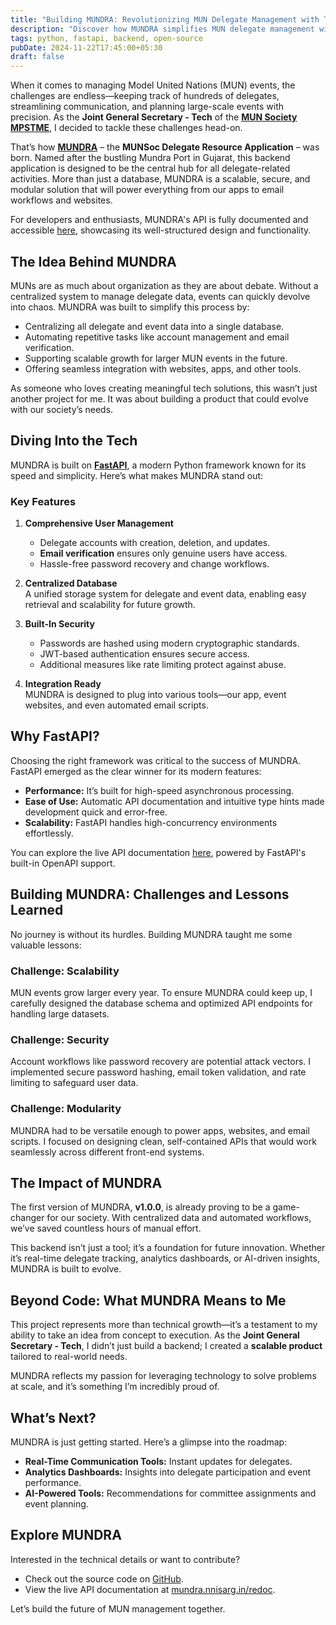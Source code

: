 ```yaml
---
title: "Building MUNDRA: Revolutionizing MUN Delegate Management with Tech"
description: "Discover how MUNDRA simplifies MUN delegate management with a FastAPI-powered backend."
tags: python, fastapi, backend, open-source
pubDate: 2024-11-22T17:45:00+05:30
draft: false
---
```


When it comes to managing Model United Nations (MUN) events, the challenges are endless—keeping track of hundreds of delegates, streamlining communication, and planning large-scale events with precision. As the **Joint General Secretary - Tech** of the **[MUN Society MPSTME](https://munsocietympstme.com)**, I decided to tackle these challenges head-on.

That’s how **[MUNDRA](https://github.com/hect1k/mundra)** – the **MUNSoc Delegate Resource Application** – was born. Named after the bustling Mundra Port in Gujarat, this backend application is designed to be the central hub for all delegate-related activities. More than just a database, MUNDRA is a scalable, secure, and modular solution that will power everything from our apps to email workflows and websites.

For developers and enthusiasts, MUNDRA's API is fully documented and accessible [here](https://mundra.nnisarg.in/redoc), showcasing its well-structured design and functionality.

## The Idea Behind MUNDRA

MUNs are as much about organization as they are about debate. Without a centralized system to manage delegate data, events can quickly devolve into chaos. MUNDRA was built to simplify this process by:

- Centralizing all delegate and event data into a single database.
- Automating repetitive tasks like account management and email verification.
- Supporting scalable growth for larger MUN events in the future.
- Offering seamless integration with websites, apps, and other tools.

As someone who loves creating meaningful tech solutions, this wasn’t just another project for me. It was about building a product that could evolve with our society’s needs.

## Diving Into the Tech

MUNDRA is built on **[FastAPI](https://fastapi.tiangolo.com)**, a modern Python framework known for its speed and simplicity. Here’s what makes MUNDRA stand out:

### **Key Features**

1. **Comprehensive User Management**

   - Delegate accounts with creation, deletion, and updates.
   - **Email verification** ensures only genuine users have access.
   - Hassle-free password recovery and change workflows.

2. **Centralized Database**  
   A unified storage system for delegate and event data, enabling easy retrieval and scalability for future growth.

3. **Built-In Security**

   - Passwords are hashed using modern cryptographic standards.
   - JWT-based authentication ensures secure access.
   - Additional measures like rate limiting protect against abuse.

4. **Integration Ready**  
   MUNDRA is designed to plug into various tools—our app, event websites, and even automated email scripts.

## Why FastAPI?

Choosing the right framework was critical to the success of MUNDRA. FastAPI emerged as the clear winner for its modern features:

- **Performance:** It’s built for high-speed asynchronous processing.
- **Ease of Use:** Automatic API documentation and intuitive type hints made development quick and error-free.
- **Scalability:** FastAPI handles high-concurrency environments effortlessly.

You can explore the live API documentation [here](https://mundra.nnisarg.in/redoc), powered by FastAPI's built-in OpenAPI support.

## Building MUNDRA: Challenges and Lessons Learned

No journey is without its hurdles. Building MUNDRA taught me some valuable lessons:

### **Challenge: Scalability**

MUN events grow larger every year. To ensure MUNDRA could keep up, I carefully designed the database schema and optimized API endpoints for handling large datasets.

### **Challenge: Security**

Account workflows like password recovery are potential attack vectors. I implemented secure password hashing, email token validation, and rate limiting to safeguard user data.

### **Challenge: Modularity**

MUNDRA had to be versatile enough to power apps, websites, and email scripts. I focused on designing clean, self-contained APIs that would work seamlessly across different front-end systems.

## The Impact of MUNDRA

The first version of MUNDRA, **v1.0.0**, is already proving to be a game-changer for our society. With centralized data and automated workflows, we’ve saved countless hours of manual effort.

This backend isn’t just a tool; it’s a foundation for future innovation. Whether it’s real-time delegate tracking, analytics dashboards, or AI-driven insights, MUNDRA is built to evolve.

## Beyond Code: What MUNDRA Means to Me

This project represents more than technical growth—it’s a testament to my ability to take an idea from concept to execution. As the **Joint General Secretary - Tech**, I didn’t just build a backend; I created a **scalable product** tailored to real-world needs.

MUNDRA reflects my passion for leveraging technology to solve problems at scale, and it’s something I’m incredibly proud of.

## What’s Next?

MUNDRA is just getting started. Here’s a glimpse into the roadmap:

- **Real-Time Communication Tools:** Instant updates for delegates.
- **Analytics Dashboards:** Insights into delegate participation and event performance.
- **AI-Powered Tools:** Recommendations for committee assignments and event planning.

## Explore MUNDRA

Interested in the technical details or want to contribute?

- Check out the source code on [GitHub](https://github.com/hect1k/mundra).
- View the live API documentation at [mundra.nnisarg.in/redoc](https://mundra.nnisarg.in/redoc).

Let’s build the future of MUN management together.
